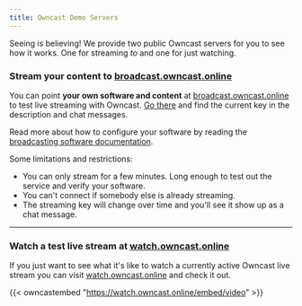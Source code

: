 ```yaml
---
title: Owncast Demo Servers
---
```


Seeing is believing! We provide two public Owncast servers for you to see how it works. One for streaming *to* and one for just watching.

### Stream your content to [broadcast.owncast.online](https://broadcast.owncast.online)

You can point **your own software and content** at [broadcast.owncast.online](https://broadcast.owncast.online) to test live streaming with Owncast. [Go there](https://broadcast.owncast.online) and find the current key in the description and chat messages.

Read more about how to configure your software by reading the [broadcasting software documentation](/docs/broadcasting/).

Some limitations and restrictions:

* You can only stream for a few minutes. Long enough to test out the service and verify your software.
* You can't connect if somebody else is already streaming.
* The streaming key will change over time and you'll see it show up as a chat message.

---

### Watch a test live stream at [watch.owncast.online](https://watch.owncast.online)

If you just want to see what it's like to watch a currently active Owncast live stream you can visit [watch.owncast.online](https://watch.owncast.online) and check it out.

{{< owncastembed "https://watch.owncast.online/embed/video" >}}
